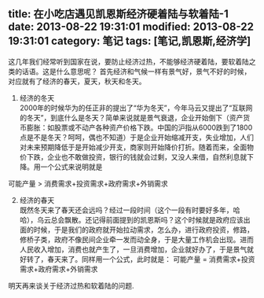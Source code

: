 title: 在小吃店遇见凯恩斯经济硬着陆与软着陆-1
date: 2013-08-22 19:31:01
modified: 2013-08-22 19:31:01
category: 笔记
tags: [笔记,凯恩斯,经济学]
---

这几年我们经常听到国家在说，要防止经济过热，不能够经济硬着陆，要软着陆之类的话语。这是什么意思呢？
首先经济和气候一样有景气好，景气不好的时候，对应就有了经济的春天，夏天，秋天和冬天。

1. 经济的冬天  
 2000年的时候华为的任正非的提出了“华为冬天”，今年马云又提出了“互联网的冬天”，到底什么是冬天？简单来说就是景气衰退，企业开始倒下（资产货币膨胀：如股票或不动产各种资产价格下跌。中国的沪指从6000跌到了1800点是不是冬天？呵呵，偶也不知道）于是企业开始缩减开支，失业增加，人们对未来预期降低于是开始减少开支，商家则开始降价打折。随着而来，全面物价下跌，企业也不敢做投资，银行的钱就会过剩，又没人来借，自然利息就下降。用一个公式来说明就是  

可能产量  > 消费需求+投资需求+政府需求+外销需求  

2. 经济的春天  
既然冬天来了春天还会远吗？经过一段时间（这个一段有时要好多年，哈哈），乌云总会飘散。还记得前面提到的凯恩斯吗？这个时候就是政府应该出面的时候，于是我们的政府就开始拉动需求，怎么办，进行政府投资，修路，修桥子类，政府不像民间企业牵一发而动全身，于是大量工作机会出现。进而人民收入增加，消费也就产生了，一旦消费增加，企业就好办了，于是景气就好转了，春天来了。同样用一个公式，此时就是：
可能产量  = 消费需求+投资需求+政府需求+外销需求

明天再来谈关于经济过热和软着陆的问题.